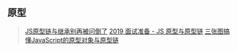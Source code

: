## 原型

> [JS原型链与继承别再被问倒了](https://juejin.im/post/58f94c9bb123db411953691b)
> [2019 面试准备 - JS 原型与原型链](https://juejin.im/post/5c72a1766fb9a049ea3993e6)
> [三张图搞懂JavaScript的原型对象与原型链](https://juejin.im/post/5835853f570c35005e413b19)